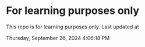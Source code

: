 # For learning purposes only
This repo is for learning purposes only.
Last updated at

Thursday, September 26, 2024 4:06:18 PM

